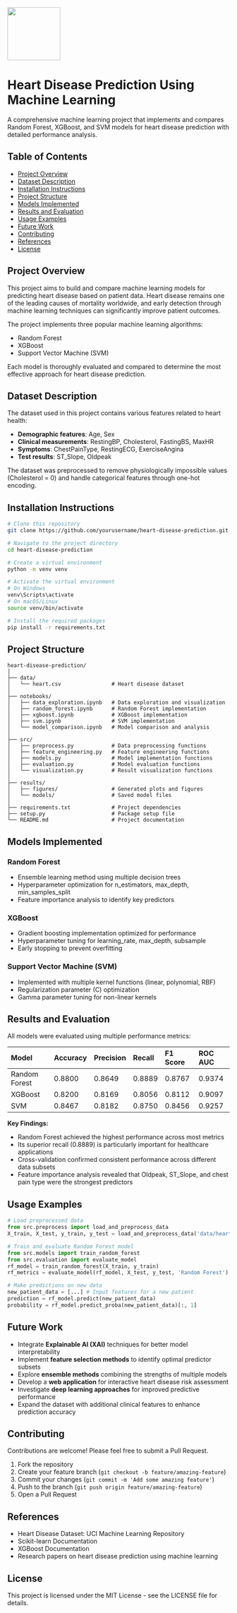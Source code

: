 <img src="https://r2cdn.perplexity.ai/pplx-full-logo-primary-dark%402x.png" class="logo" width="120"/>

# Heart Disease Prediction Using Machine Learning

A comprehensive machine learning project that implements and compares Random Forest, XGBoost, and SVM models for heart disease prediction with detailed performance analysis.

## Table of Contents

- [Project Overview](#project-overview)
- [Dataset Description](#dataset-description)
- [Installation Instructions](#installation-instructions)
- [Project Structure](#project-structure)
- [Models Implemented](#models-implemented)
- [Results and Evaluation](#results-and-evaluation)
- [Usage Examples](#usage-examples)
- [Future Work](#future-work)
- [Contributing](#contributing)
- [References](#references)
- [License](#license)


## Project Overview

This project aims to build and compare machine learning models for predicting heart disease based on patient data. Heart disease remains one of the leading causes of mortality worldwide, and early detection through machine learning techniques can significantly improve patient outcomes.

The project implements three popular machine learning algorithms:

- Random Forest
- XGBoost
- Support Vector Machine (SVM)

Each model is thoroughly evaluated and compared to determine the most effective approach for heart disease prediction.

## Dataset Description

The dataset used in this project contains various features related to heart health:

- **Demographic features**: Age, Sex
- **Clinical measurements**: RestingBP, Cholesterol, FastingBS, MaxHR
- **Symptoms**: ChestPainType, RestingECG, ExerciseAngina
- **Test results**: ST_Slope, Oldpeak

The dataset was preprocessed to remove physiologically impossible values (Cholesterol = 0) and handle categorical features through one-hot encoding.

## Installation Instructions

```bash
# Clone this repository
git clone https://github.com/yourusername/heart-disease-prediction.git

# Navigate to the project directory
cd heart-disease-prediction

# Create a virtual environment
python -m venv venv

# Activate the virtual environment
# On Windows
venv\Scripts\activate
# On macOS/Linux
source venv/bin/activate

# Install the required packages
pip install -r requirements.txt
```


## Project Structure

```
heart-disease-prediction/
│
├── data/
│   └── heart.csv                # Heart disease dataset
│
├── notebooks/
│   ├── data_exploration.ipynb   # Data exploration and visualization
│   ├── random_forest.ipynb      # Random Forest implementation
│   ├── xgboost.ipynb            # XGBoost implementation
│   ├── svm.ipynb                # SVM implementation
│   └── model_comparison.ipynb   # Model comparison and analysis
│
├── src/
│   ├── preprocess.py            # Data preprocessing functions
│   ├── feature_engineering.py   # Feature engineering functions
│   ├── models.py                # Model implementation functions
│   ├── evaluation.py            # Model evaluation functions
│   └── visualization.py         # Result visualization functions
│
├── results/
│   ├── figures/                 # Generated plots and figures
│   └── models/                  # Saved model files
│
├── requirements.txt             # Project dependencies
├── setup.py                     # Package setup file
└── README.md                    # Project documentation
```


## Models Implemented

### Random Forest

- Ensemble learning method using multiple decision trees
- Hyperparameter optimization for n_estimators, max_depth, min_samples_split
- Feature importance analysis to identify key predictors


### XGBoost

- Gradient boosting implementation optimized for performance
- Hyperparameter tuning for learning_rate, max_depth, subsample
- Early stopping to prevent overfitting


### Support Vector Machine (SVM)

- Implemented with multiple kernel functions (linear, polynomial, RBF)
- Regularization parameter (C) optimization
- Gamma parameter tuning for non-linear kernels


## Results and Evaluation

All models were evaluated using multiple performance metrics:


| Model | Accuracy | Precision | Recall | F1 Score | ROC AUC |
| :-- | :-- | :-- | :-- | :-- | :-- |
| Random Forest | 0.8800 | 0.8649 | 0.8889 | 0.8767 | 0.9374 |
| XGBoost | 0.8200 | 0.8169 | 0.8056 | 0.8112 | 0.9097 |
| SVM | 0.8467 | 0.8182 | 0.8750 | 0.8456 | 0.9257 |

**Key Findings:**

- Random Forest achieved the highest performance across most metrics
- Its superior recall (0.8889) is particularly important for healthcare applications
- Cross-validation confirmed consistent performance across different data subsets
- Feature importance analysis revealed that Oldpeak, ST_Slope, and chest pain type were the strongest predictors


## Usage Examples

```python
# Load preprocessed data
from src.preprocess import load_and_preprocess_data
X_train, X_test, y_train, y_test = load_and_preprocess_data('data/heart.csv')

# Train and evaluate Random Forest model
from src.models import train_random_forest
from src.evaluation import evaluate_model
rf_model = train_random_forest(X_train, y_train)
rf_metrics = evaluate_model(rf_model, X_test, y_test, 'Random Forest')

# Make predictions on new data
new_patient_data = [...] # Input features for a new patient
prediction = rf_model.predict(new_patient_data)
probability = rf_model.predict_proba(new_patient_data)[:, 1]
```


## Future Work

- Integrate **Explainable AI (XAI)** techniques for better model interpretability
- Implement **feature selection methods** to identify optimal predictor subsets
- Explore **ensemble methods** combining the strengths of multiple models
- Develop a **web application** for interactive heart disease risk assessment
- Investigate **deep learning approaches** for improved predictive performance
- Expand the dataset with additional clinical features to enhance prediction accuracy


## Contributing

Contributions are welcome! Please feel free to submit a Pull Request.

1. Fork the repository
2. Create your feature branch (`git checkout -b feature/amazing-feature`)
3. Commit your changes (`git commit -m 'Add some amazing feature'`)
4. Push to the branch (`git push origin feature/amazing-feature`)
5. Open a Pull Request

## References

- Heart Disease Dataset: UCI Machine Learning Repository
- Scikit-learn Documentation
- XGBoost Documentation
- Research papers on heart disease prediction using machine learning


## License

This project is licensed under the MIT License - see the LICENSE file for details.


